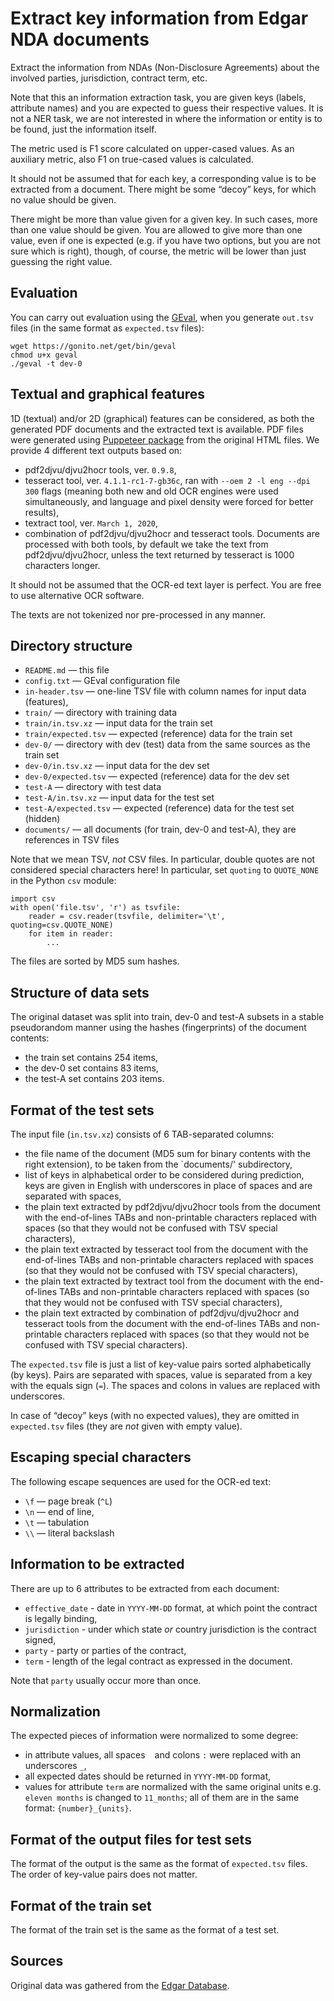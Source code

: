 Extract key information from Edgar NDA documents
=====================================================================================

Extract the information from NDAs (Non-Disclosure Agreements) about the involved parties,
jurisdiction, contract term, etc.

Note that this an information extraction task, you are given keys
(labels, attribute names) and you are expected to guess their
respective values. It is not a NER task, we are not interested in
where the information or entity is to be found, just the information
itself.

The metric used is F1 score calculated on upper-cased values. As an
auxiliary metric, also F1 on true-cased values is calculated.

It should not be assumed that for each key, a corresponding value is
to be extracted from a document. There might be some “decoy” keys, for
which no value should be given.

There might be more than value given for a given key. In such cases,
more than one value should be given. You are allowed to give more than one value, even if one is expected
(e.g. if you have two options, but you are not sure which is right), though, of course,
the metric will be lower than just guessing the right value.

Evaluation
----------

You can carry out evaluation using the [GEval](https://gitlab.com/filipg/geval),
when you generate `out.tsv` files (in the same format as `expected.tsv` files):

```
wget https://gonito.net/get/bin/geval
chmod u+x geval
./geval -t dev-0
```

Textual and graphical features
------------------------------

1D (textual) and/or 2D (graphical) features can be considered, as both
the generated PDF documents and the extracted text is available. PDF files were generated using
[Puppeteer package](https://developers.google.com/web/tools/puppeteer/) from the original
HTML files. We provide 4 different text outputs based on:
* pdf2djvu/djvu2hocr tools, ver. `0.9.8`,
* tesseract tool, ver. `4.1.1-rc1-7-gb36c`, ran with `--oem 2 -l eng --dpi 300` flags
(meaning both new and old OCR engines were used simultaneously, and language and pixel
density were forced for better results),
* textract tool, ver. `March 1, 2020`,
* combination of pdf2djvu/djvu2hocr and tesseract tools. Documents are processed with both tools, by
default we take the text from pdf2djvu/djvu2hocr, unless the text returned by tesseract is 1000
characters longer.

It should not be assumed that the OCR-ed text layer is perfect.
You are free to use alternative OCR software.

The texts are not tokenized nor pre-processed in any manner.


Directory structure
-------------------

* `README.md` — this file
* `config.txt` — GEval configuration file
* `in-header.tsv` — one-line TSV file with column names for input data (features),
* `train/` — directory with training data
* `train/in.tsv.xz` — input data for the train set
* `train/expected.tsv` — expected (reference) data for the train set
* `dev-0/` — directory with dev (test) data from the same sources as the train set
* `dev-0/in.tsv.xz` — input data for the dev set
* `dev-0/expected.tsv` — expected (reference) data for the dev set
* `test-A` — directory with test data
* `test-A/in.tsv.xz` — input data for the test set
* `test-A/expected.tsv` — expected (reference) data for the test set (hidden)
* `documents/` — all documents (for train, dev-0 and test-A), they are references in TSV files

Note that we mean TSV, *not* CSV files. In particular, double quotes
are not considered special characters here! In particular, set
`quoting` to `QUOTE_NONE` in the Python `csv` module:

    import csv
    with open('file.tsv', 'r') as tsvfile:
        reader = csv.reader(tsvfile, delimiter='\t', quoting=csv.QUOTE_NONE)
        for item in reader:
            ...

The files are sorted by MD5 sum hashes.

Structure of data sets
----------------------

The original dataset was split into train, dev-0 and test-A subsets in
a stable pseudorandom manner using the hashes (fingerprints) of the
document contents:

* the train set contains 254 items,
* the dev-0 set contains 83 items,
* the test-A set contains 203 items.


Format of the test sets
-----------------------

The input file (`in.tsv.xz`) consists of 6 TAB-separated columns:

* the file name of the document (MD5 sum for binary contents with the
  right extension), to be taken from the `documents/' subdirectory,
* list of keys in alphabetical order to be considered during
  prediction, keys are given in English with underscores in place of
  spaces and are separated with spaces,
* the plain text extracted by pdf2djvu/djvu2hocr tools from the document with the end-of-lines
  TABs and non-printable characters replaced with spaces (so that they
  would not be confused with TSV special characters),
* the plain text extracted by tesseract tool from the document with the end-of-lines
  TABs and non-printable characters replaced with spaces (so that they
  would not be confused with TSV special characters),
* the plain text extracted by textract tool from the document with the end-of-lines
  TABs and non-printable characters replaced with spaces (so that they
  would not be confused with TSV special characters),
* the plain text extracted by combination of pdf2djvu/djvu2hocr and tesseract tools
  from the document with the end-of-lines TABs and non-printable characters replaced
  with spaces (so that they would not be confused with TSV special characters).

The `expected.tsv` file is just a list of key-value pairs sorted
alphabetically (by keys). Pairs are separated with spaces, value is
separated from a key with the equals sign (`=`). The spaces and colons in values are
replaced with underscores.

In case of “decoy” keys (with no expected values), they are omitted in
`expected.tsv` files (they are *not* given with empty value).

Escaping special characters
---------------------------

The following escape sequences are used for the OCR-ed text:

* `\f` — page break (`^L`)
* `\n` — end of line,
* `\t` — tabulation
* `\\` — literal backslash

Information to be extracted
---------------------------

There are up to 6 attributes to be extracted from each document:

* `effective_date` - date in `YYYY-MM-DD` format, at which point the contract is legally binding,
* `jurisdiction` - under which state _or_ country jurisdiction is the contract signed,
* `party` - party or parties of the contract,
* `term` - length of the legal contract as expressed in the document.

Note that `party` usually occur more than once.

Normalization
-------------

The expected pieces of information were normalized to some degree:

* in attribute values, all spaces ` ` and colons `:` were replaced with an underscores `_`,
* all expected dates should be returned in `YYYY-MM-DD` format,
* values for attribute `term` are normalized with the same original units e.g. `eleven months`
is changed to `11_months`; all of them are in the same format: `{number}_{units}`.

Format of the output files for test sets
----------------------------------------

The format of the output is the same as the format of
`expected.tsv` files. The order of key-value pairs does not matter.

Format of the train set
-----------------------

The format of the train set is the same as the format of a test set.

Sources
-------

Original data was gathered from the [Edgar Database](https://www.sec.gov/edgar.shtml).

